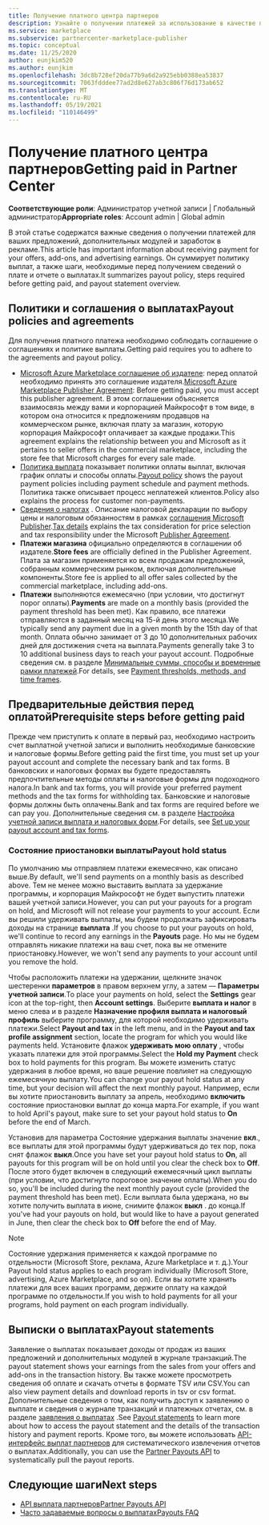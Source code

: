 ```yaml
---
title: Получение платного центра партнеров
description: Узнайте о получении платежей за использование в качестве партнера Майкрософт, например с помощью коммерческих предложений, поощрений программ и программы поставщика облачных решений. Включает политику вывыплаты, состояние удержания выплат и выплата выписок.
ms.service: marketplace
ms.subservice: partnercenter-marketplace-publisher
ms.topic: conceptual
ms.date: 11/25/2020
author: eunjkim520
ms.author: eunjkim
ms.openlocfilehash: 3dc8b728ef20da77b9a6d2a925ebb0388ea53837
ms.sourcegitcommit: 7063fdddee77ad2d8e627ab3c806f76d173ab652
ms.translationtype: MT
ms.contentlocale: ru-RU
ms.lasthandoff: 05/19/2021
ms.locfileid: "110146499"
---
```

# <a name="getting-paid-in-partner-center"></a><span data-ttu-id="93428-104">Получение платного центра партнеров</span><span class="sxs-lookup"><span data-stu-id="93428-104">Getting paid in Partner Center</span></span>

<span data-ttu-id="93428-105">**Соответствующие роли**: Администратор учетной записи | Глобальный администратор</span><span class="sxs-lookup"><span data-stu-id="93428-105">**Appropriate roles**: Account admin | Global admin</span></span>

<span data-ttu-id="93428-106">В этой статье содержатся важные сведения о получении платежей для ваших предложений, дополнительных модулей и заработок в рекламе.</span><span class="sxs-lookup"><span data-stu-id="93428-106">This article has important information about receiving payment for your offers, add-ons, and advertising earnings.</span></span> <span data-ttu-id="93428-107">Он суммирует политику выплат, а также шаги, необходимые перед получением сведений о плате и отчете о выплатах.</span><span class="sxs-lookup"><span data-stu-id="93428-107">It summarizes payout policy, steps required before getting paid, and payout statement overview.</span></span>

## <a name="payout-policies-and-agreements"></a><span data-ttu-id="93428-108">Политики и соглашения о выплатах</span><span class="sxs-lookup"><span data-stu-id="93428-108">Payout policies and agreements</span></span>

<span data-ttu-id="93428-109">Для получения платного платежа необходимо соблюдать соглашение о соглашениях и политике выплаты.</span><span class="sxs-lookup"><span data-stu-id="93428-109">Getting paid requires you to adhere to the agreements and payout policy.</span></span>

- <span data-ttu-id="93428-110">[Microsoft Azure Marketplace соглашение об издателе](/legal/marketplace/msft-publisher-agreement): перед оплатой необходимо принять это соглашение издателя.</span><span class="sxs-lookup"><span data-stu-id="93428-110">[Microsoft Azure Marketplace Publisher Agreement](/legal/marketplace/msft-publisher-agreement):  Before getting paid, you must accept this publisher agreement.</span></span> <span data-ttu-id="93428-111">В этом соглашении объясняется взаимосвязь между вами и корпорацией Майкрософт в том виде, в котором она относится к предложениям продавцов на коммерческом рынке, включая плату за магазин, которую корпорация Майкрософт оплачивает за каждые продажи.</span><span class="sxs-lookup"><span data-stu-id="93428-111">This agreement explains the relationship between you and Microsoft as it pertains to seller offers in the commercial marketplace, including the store fee that Microsoft charges for every sale made.</span></span>
- <span data-ttu-id="93428-112">[Политика выплата](payout-policy-details.md) показывает политики оплаты выплат, включая график оплаты и способы оплаты.</span><span class="sxs-lookup"><span data-stu-id="93428-112">[Payout policy](payout-policy-details.md) shows the payout payment policies including payment schedule and payment methods.</span></span> <span data-ttu-id="93428-113">Политика также описывает процесс неплатежей клиентов.</span><span class="sxs-lookup"><span data-stu-id="93428-113">Policy also explains the process for customer non-payments.</span></span>
- <span data-ttu-id="93428-114">[Сведения о налогах](tax-details-marketplace.md) . Описание налоговой декларации по выбору цены и налоговым обязанностям в рамках [соглашения Microsoft Publisher](/legal/marketplace/msft-publisher-agreement).</span><span class="sxs-lookup"><span data-stu-id="93428-114">[Tax details](tax-details-marketplace.md) explains the tax consideration for price selection and tax responsibility under the Microsoft [Publisher Agreement](/legal/marketplace/msft-publisher-agreement).</span></span>
- <span data-ttu-id="93428-115">**Платежи магазина** официально определяются в соглашении об издателе.</span><span class="sxs-lookup"><span data-stu-id="93428-115">**Store fees** are officially defined in the Publisher Agreement.</span></span> <span data-ttu-id="93428-116">Плата за магазин применяется ко всем продажам предложений, собранным коммерческим рынком, включая дополнительные компоненты.</span><span class="sxs-lookup"><span data-stu-id="93428-116">Store fee is applied to all offer sales collected by the commercial marketplace, including add-ons.</span></span>
- <span data-ttu-id="93428-117">**Платежи** выполняются ежемесячно (при условии, что достигнут порог оплаты).</span><span class="sxs-lookup"><span data-stu-id="93428-117">**Payments** are made on a monthly basis (provided the payment threshold has been met).</span></span> <span data-ttu-id="93428-118">Как правило, все платежи отправляются в заданный месяц на 15-й день этого месяца.</span><span class="sxs-lookup"><span data-stu-id="93428-118">We typically send any payment due in a given month by the 15th day of that month.</span></span> <span data-ttu-id="93428-119">Оплата обычно занимает от 3 до 10 дополнительных рабочих дней для достижения счета на выплата.</span><span class="sxs-lookup"><span data-stu-id="93428-119">Payments generally take 3 to 10 additional business days to reach your payout account.</span></span> <span data-ttu-id="93428-120">Подробные сведения см. в разделе [Минимальные суммы, способы и временные рамки платежей](payment-thresholds-methods-timeframes.md).</span><span class="sxs-lookup"><span data-stu-id="93428-120">For details, see [Payment thresholds, methods, and time frames](payment-thresholds-methods-timeframes.md).</span></span>

## <a name="prerequisite-steps-before-getting-paid"></a><span data-ttu-id="93428-121">Предварительные действия перед оплатой</span><span class="sxs-lookup"><span data-stu-id="93428-121">Prerequisite steps before getting paid</span></span>

<span data-ttu-id="93428-122">Прежде чем приступить к оплате в первый раз, необходимо настроить счет выплатной учетной записи и выполнить необходимые банковские и налоговые формы.</span><span class="sxs-lookup"><span data-stu-id="93428-122">Before getting paid the first time, you must set up your payout account and complete the necessary bank and tax forms.</span></span> <span data-ttu-id="93428-123">В банковских и налоговых формах вы будете предоставлять предпочтительные методы оплаты и налоговые формы для подоходного налога.</span><span class="sxs-lookup"><span data-stu-id="93428-123">In bank and tax forms, you will provide your preferred payment methods and the tax forms for withholding tax.</span></span> <span data-ttu-id="93428-124">Банковские и налоговые формы должны быть оплачены.</span><span class="sxs-lookup"><span data-stu-id="93428-124">Bank and tax forms are required before we can pay you.</span></span> <span data-ttu-id="93428-125">Дополнительные сведения см. в разделе [Настройка учетной записи выплата и налоговых форм](set-up-your-payout-account.md).</span><span class="sxs-lookup"><span data-stu-id="93428-125">For details, see [Set up your payout account and tax forms](set-up-your-payout-account.md).</span></span>

### <a name="payout-hold-status"></a><span data-ttu-id="93428-126">Состояние приостановки выплаты</span><span class="sxs-lookup"><span data-stu-id="93428-126">Payout hold status</span></span>

<span data-ttu-id="93428-127">По умолчанию мы отправляем платежи ежемесячно, как описано выше.</span><span class="sxs-lookup"><span data-stu-id="93428-127">By default, we'll send payments on a monthly basis as described above.</span></span> <span data-ttu-id="93428-128">Тем не менее можно выставить выплата за удержание программы, и корпорация Майкрософт не будет выпустить платежи вашей учетной записи.</span><span class="sxs-lookup"><span data-stu-id="93428-128">However, you can put your payouts for a program on hold, and Microsoft will not release your payments to your account.</span></span> <span data-ttu-id="93428-129">Если вы решили удерживать выплаты, мы будем продолжать зафиксировать доходы на странице **выплата** .</span><span class="sxs-lookup"><span data-stu-id="93428-129">If you choose to put your payouts on hold, we'll continue to record any earnings in the **Payouts** page.</span></span> <span data-ttu-id="93428-130">Но мы не будем отправлять никакие платежи на ваш счет, пока вы не отмените приостановку.</span><span class="sxs-lookup"><span data-stu-id="93428-130">However, we won't send any payments to your account until you remove the hold.</span></span>

<span data-ttu-id="93428-131">Чтобы расположить платежи на удержании, щелкните значок шестеренки **параметров** в правом верхнем углу, а затем — **Параметры учетной записи**.</span><span class="sxs-lookup"><span data-stu-id="93428-131">To place your payments on hold, select the **Settings** gear icon at the top-right, then **Account settings**.</span></span> <span data-ttu-id="93428-132">Выберите **выплата и налог** в меню слева и в разделе **Назначение профиля выплата и налоговый профиль** выберите программу, для которой необходимо удерживать платежи.</span><span class="sxs-lookup"><span data-stu-id="93428-132">Select **Payout and tax** in the left menu, and in the **Payout and tax profile assignment** section, locate the program for which you would like payments held.</span></span> <span data-ttu-id="93428-133">Установите флажок **удерживать мою оплату** , чтобы указать платежи для этой программы.</span><span class="sxs-lookup"><span data-stu-id="93428-133">Select the **Hold my Payment** check box to hold payments for this program.</span></span> <span data-ttu-id="93428-134">Вы можете изменить статус удержания в любое время, но ваше решение повлияет на следующую ежемесячную выплату.</span><span class="sxs-lookup"><span data-stu-id="93428-134">You can change your payout hold status at any time, but your decision will affect the next monthly payout.</span></span> <span data-ttu-id="93428-135">Например, если вы хотите приостановить выплату за апрель, необходимо **включить** состояние приостановки выплат до конца марта.</span><span class="sxs-lookup"><span data-stu-id="93428-135">For example, if you want to hold April's payout, make sure to set your payout hold status to **On** before the end of March.</span></span>

<span data-ttu-id="93428-136">Установив для параметра Состояние удержания выплаты значение **вкл**., все выплаты для этой программы будут удерживаться до тех пор, пока снят флажок **выкл**.</span><span class="sxs-lookup"><span data-stu-id="93428-136">Once you have set your payout hold status to **On**, all payouts for this program will be on hold until you clear the check box to **Off**.</span></span> <span data-ttu-id="93428-137">После этого будет включен в следующий ежемесячный цикл выплаты (при условии, что достигнуто пороговое значение оплаты).</span><span class="sxs-lookup"><span data-stu-id="93428-137">When you do so, you'll be included during the next monthly payout cycle (provided the payment threshold has been met).</span></span> <span data-ttu-id="93428-138">Если выплата была удержана, но вы хотите получить выплата в июне, снимите флажок **выкл** . до конца.</span><span class="sxs-lookup"><span data-stu-id="93428-138">If you've had your payouts on hold, but would like to have a payout generated in June, then clear the check box to **Off** before the end of May.</span></span>

>[!Note]
> <span data-ttu-id="93428-139">Состояние удержания применяется к каждой программе по отдельности (Microsoft Store, реклама, Azure Marketplace и т. д.).</span><span class="sxs-lookup"><span data-stu-id="93428-139">Your Payout hold status applies to each program individually (Microsoft Store, advertising, Azure Marketplace, and so on).</span></span> <span data-ttu-id="93428-140">Если вы хотите хранить платежи для всех ваших программ, держите оплату на каждой программе по отдельности.</span><span class="sxs-lookup"><span data-stu-id="93428-140">If you wish to hold payments for all your programs, hold payment on each program individually.</span></span>

## <a name="payout-statements"></a><span data-ttu-id="93428-141">Выписки о выплатах</span><span class="sxs-lookup"><span data-stu-id="93428-141">Payout statements</span></span>

<span data-ttu-id="93428-142">Заявление о выплатах показывает доходы от продаж из ваших предложений и дополнительных модулей в журнале транзакций.</span><span class="sxs-lookup"><span data-stu-id="93428-142">The payout statement shows your earnings from the sales from your offers and add-ons in the transaction history.</span></span> <span data-ttu-id="93428-143">Вы также можете просмотреть сведения об оплате и скачать отчеты в формате TSV или CSV.</span><span class="sxs-lookup"><span data-stu-id="93428-143">You can also view payment details and download reports in tsv or csv format.</span></span> <span data-ttu-id="93428-144">Дополнительные сведения о том, как получить доступ к заявлению о выплате и сведения о журнале транзакций и платежных отчетах, см. в разделе [заявления о выплатах](payout-statement.md) .</span><span class="sxs-lookup"><span data-stu-id="93428-144">See [Payout statements](payout-statement.md) to learn more about how to access the payout statement and the details of the transaction history and payment reports.</span></span> <span data-ttu-id="93428-145">Кроме того, вы можете использовать [API-интерфейс выплат партнеров](https://apidocs.microsoft.com/services/partnerpayouts) для систематического извлечения отчетов о выплатах.</span><span class="sxs-lookup"><span data-stu-id="93428-145">Additionally, you can use the [Partner Payouts API](https://apidocs.microsoft.com/services/partnerpayouts) to systematically pull the payout reports.</span></span>

## <a name="next-steps"></a><span data-ttu-id="93428-146">Следующие шаги</span><span class="sxs-lookup"><span data-stu-id="93428-146">Next steps</span></span>

- [<span data-ttu-id="93428-147">API выплата партнеров</span><span class="sxs-lookup"><span data-stu-id="93428-147">Partner Payouts API</span></span>](https://apidocs.microsoft.com/services/partnerpayouts)
- [<span data-ttu-id="93428-148">Часто задаваемые вопросы о выплатах</span><span class="sxs-lookup"><span data-stu-id="93428-148">Payouts FAQ</span></span>](payout-faq.md)